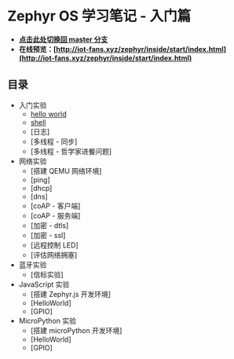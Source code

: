 # Zephyr OS 学习笔记 - 入门篇

- **[点击此处切换回 master 分支](../../tree/master/)**
- **在线预览：[http://iot-fans.xyz/zephyr/inside/start/index.html](http://iot-fans.xyz/zephyr/inside/start/index.html)**

## 目录

- 入门实验
  - [hello world](src/primary/hello.rst)
  - [shell](src/primary/shell.rst)
  - [日志]
  - [多线程 - 同步]
  - [多线程 - 哲学家进餐问题]
- 网络实验
  - [搭建 QEMU 网络环境]
  - [ping]
  - [dhcp]
  - [dns]
  - [coAP - 客户端]
  - [coAP - 服务端]
  - [加密 - dtls]
  - [加密 - ssl]
  - [远程控制 LED]
  - [评估网络拥塞]
- 蓝牙实验
  - [信标实验]
- JavaScript 实验
  - [搭建 Zephyr.js 开发环境]
  - [HelloWorld]
  - [GPIO]
- MicroPython 实验
  - [搭建 microPython 开发环境]
  - [HelloWorld]
  - [GPIO]
